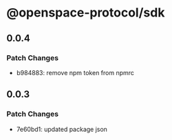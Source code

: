 # @openspace-protocol/sdk

## 0.0.4

### Patch Changes

- b984883: remove npm token from npmrc

## 0.0.3

### Patch Changes

- 7e60bd1: updated package json
